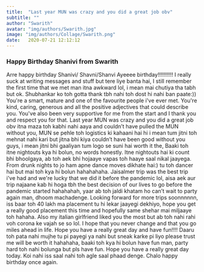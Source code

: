 ```yaml
---
title:  "Last year MUN was crazy and you did a great job obv"
subtitle: ""
author: "Swarith"
avatar: "img/authors/Swarith.jpg"
image: "img/authors/Collage/Swarith.png"
date:   2020-07-21 12:12:12
---
```


### Happy Birthday Shanivi from Swarith
Arre happy birthday Shanivi/ Shavni/Shanvi Ayeeee birthday!!!!!!!!!! I really suck at writing messages and stuff but tere liye banta hai, I still remember the first time that we met man itna awkward lol, i mean mai chutiya tha tabh but ok. Shubhankar ko toh gotta thank tbh nahi toh dost hi nahi ban paate:)) You're a smart, mature and one of the favourite people i've ever met. You're kind, caring, generous and all the positive adjectives that could describe you. You've also been very supportive for me from the start and I thank you and respect you for that. Last year MUN was crazy and you did a great job obv itna maza toh kabhi nahi aaya and couldn’t have pulled the MUN without you, MUN se pehle toh logistics ki kahaani hai hi i mean tum jitni toh mehnat nahi kari but jitna bhi kiya couldn’t have been good without you guys, i mean jitni bhi gaaliyan tum logo se suni hai worth it the, Baaki toh itne nightouts kya hi bolun, no words honestly. Itne nightouts hai ki count bhi bhoolgaya, ab toh aek bhi hojaaye vapas toh haaye saal nikal jaayega. From drunk nights to jo ham apne dance moves dikhate hai:) tu toh dancer hai but mai toh kya hi bolun hahahahaha. Jaisalmer trip was the best trip i've had and we're lucky that we did it before the pandemic lol, aisa aek aur trip najaane kab hi hoga tbh the best decision of our lives to go before the pandemic started hahahahah, yaar ab toh jaldi khatam ho can’t wait to party again man, dhoom machadenge. Looking forward for more trips soonnnnnn, iss baar toh 40 lakh ma placement tu hi lekar jaayegi dekhiyo, hope you get a really good placement this time and hopefully same shehar mai miljaaye toh hahaha. Also my italian girlfriend liked you the most but ab toh nahi rahi voh corona ke vajah se so lol. I hope that you never change and that you go miles ahead in life. Hope you have a really great day and have fun!!!! Daaru toh pata nahi mujhe tu pi payegi ya nahi but sneak karke pi liyo please trust me will be worth it hahahaha, baaki toh kya hi bolun have fun man, party hard toh nahi bolunga but pls have fun. Hope you have a really great day today. Koi nahi iss saal nahi toh agle saal phaad denge. Chalo happy birthday once again.